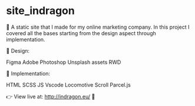# site_indragon

🔹 A static site that I made for my online marketing company. In this project I covered all the bases starting from the design aspect through implementation.

🔸 Design:

Figma
Adobe Photoshop
Unsplash assets
RWD

🔸 Implementation:

HTML
SCSS
JS
Vscode
Locomotive Scroll
Parcel.js


👉 View live at: http://indragon.eu/ 👀
